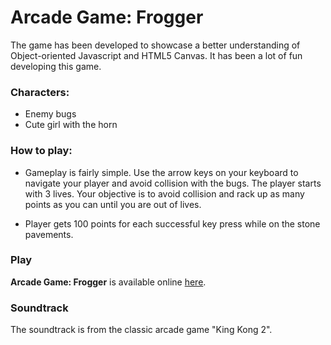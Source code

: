 # Arcade Game: Frogger

The game has been developed to showcase a better understanding of Object-oriented Javascript and HTML5 Canvas. It has been a lot of fun developing this game.



### Characters:

* Enemy bugs
* Cute girl with the horn



### How to play:

* Gameplay is fairly simple. Use the arrow keys on your keyboard to navigate your player and
avoid collision with the bugs. The player starts with 3 lives. Your objective is to avoid collision and rack up as many points as you can until you are out of lives.

* Player gets 100 points for each successful key press while on the stone pavements.



### Play

**Arcade Game: Frogger** is available online [here](asifchoudhury.github.io/arcade-game-frogger).



### Soundtrack

The soundtrack is from the classic arcade game "King Kong 2".







